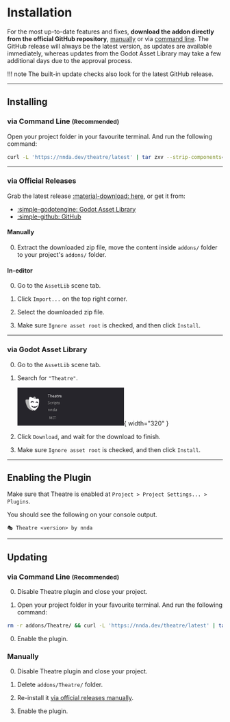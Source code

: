 # Installation

For the most up-to-date features and fixes, **download the addon directly from the official GitHub repository**, [manually](#manually) or via [command line](#via-command-line-recommended). The GitHub release will always be the latest version, as updates are available immediately, whereas updates from the Godot Asset Library may take a few additional days due to the approval process.

!!! note
    The built-in update checks also look for the latest GitHub release.

---

## Installing

### via Command Line <small>(Recommended)</small>

Open your project folder in your favourite terminal. And run the following command:
```sh
curl -L 'https://nnda.dev/theatre/latest' | tar zxv --strip-components=1
```

---

### via Official Releases

Grab the latest release [:material-download: here](https://github.com/nndda/Theatre/archive/refs/tags/0.12.2.zip), or get it from:

- [:simple-godotengine: Godot Asset Library](https://godotengine.org/asset-library/asset/2332)
- [:simple-github: GitHub](https://github.com/nndda/Theatre/releases)

#### Manually

0. Extract the downloaded zip file, move the content inside `addons/` folder to your project's `addons/` folder.

#### In-editor

0. Go to the `AssetLib` scene tab.

0. Click `Import...` on the top right corner.

0. Select the downloaded zip file.

0. Make sure `Ignore asset root` is checked, and then click `Install`.

---

### via Godot Asset Library

0. Go to the `AssetLib` scene tab.

0. Search for `"Theatre"`.

    ![Theatre on AssetLib](./assets/images/installation_assetlib_theatre.png){ width="320" }

0. Click `Download`, and wait for the download to finish.

0. Make sure `Ignore asset root` is checked, and then click `Install`.

---

## Enabling the Plugin

Make sure that Theatre is enabled at `Project > Project Settings... > Plugins`.

You should see the following on your console output.

```
🎭 Theatre <version> by nnda
```

---

## Updating

### via Command Line <small>(Recommended)</small>

0. Disable Theatre plugin and close your project.

0. Open your project folder in your favourite terminal. And run the following command:
```sh
rm -r addons/Theatre/ && curl -L 'https://nnda.dev/theatre/latest' | tar zxv --strip-components=1
```

0. Enable the plugin.

### Manually

0. Disable Theatre plugin and close your project.

0. Delete `addons/Theatre/` folder.

0. Re-install it [via official releases manually](#manually).

0. Enable the plugin.

<!-- 
!!! note
    For updates on `Dialogue` (new `Dialogue` features, syntax, or parser updates), you might want to re-import the written `Dialogue` resources, by using `Project > Tools > 🎭 Theatre > ♻️ Reimport Dialogue resources`.
-->
